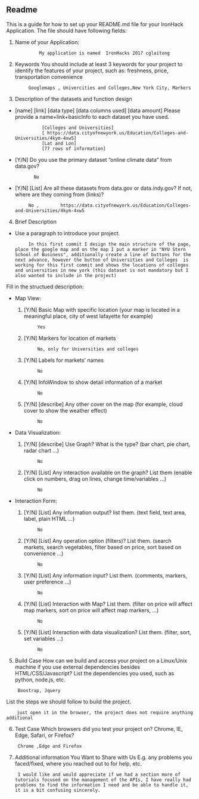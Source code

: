 
Readme
-------------





This is a guide for how to set up your README.md file for your IronHack Application. The file should have following fields:

1. Name of your Application:

				My application is named  IronHacks 2017 cglaitong
				

2. Keywords
You should include at least 3 keywords for your project to identify the features of your project, such as: freshness, price, transportation convenience

			Googlemaps , Univercities and Colleges,New York City, Markers

3. Description of the datasets and function design

* [name] [link] [data type] [data columns used] [data amount] Please provide a name+link+basicInfo to each dataset you have used.

				[Colleges and Universities]   
				[ https://data.cityofnewyork.us/Education/Colleges-and-Universities/4kym-4xw5]
				[Lat and Lon]
				[77 rows of information]
				

 * [Y/N] Do you use the primary dataset ”online climate data” from data.gov? 
 
			  No
 * [Y/N] [List] Are all these datasets from data.gov or data.indy.gov? If not, where are they coming from (links)?
 
			No , 		https://data.cityofnewyork.us/Education/Colleges-and-Universities/4kym-4xw5
4. Brief Description

 * Use a paragraph to introduce your project.
 
			In this first commit I design the main structure of the page, place the google map and on the map I put a marker in "NYU Stern School of Business", additionally create a line of buttons for the next advance, however the button of Universities and Colleges  is working for this first commit and shows the locations of colleges and universities in new york (this dataset is not mandatory but I also wanted to include in the project)

 Fill in the structued description:
 * Map View:
	1. [Y/N] Basic Map with specific location (your map is located in a meaningful place, city of west lafayette for example)
		
				Yes
	2. [Y/N] Markers for location of markets
				
				No, only for Universities and colleges
	3. [Y/N] Labels for markets' names

				No
	4. [Y/N] InfoWindow to show detail information of a market
				
				No
	5. [Y/N] [describe] Any other cover on the map (for example, cloud cover to show the weather effect)

				No

 * Data Visualization:
	1. [Y/N] [describe] Use Graph? What is the type? (bar chart, pie chart, radar chart ...)

				No
	2. [Y/N] [List] Any interaction available on the graph? List them (enable click on numbers, drag on lines, change time/variables ...)
			
				No
	
 * Interaction Form:
	1. [Y/N] [List] Any information output? list them. (text field, text area, label, plain HTML ...)

				No
	2. [Y/N] [List] Any operation option (filters)? List them. (search markets, search vegetables, filter based on price, sort based on convenience ...)
				

				No
	3. [Y/N] [List] Any information input? List them. (comments, markers, user preference ...)


				No
	4. [Y/N] [List] Interaction with Map? List them. (filter on price will affect map markers, sort on price will affect map markers, ...)

				No
	5. [Y/N] [List] Interaction with data visualization? List them. (filter, sort, set variables ...)


				No

5. Build Case
How can we build and access your project on a Linux/Unix machine if you use external dependencies besides HTML/CSS/Javascript?
List the dependencies you used, such as python, node.js, etc.


		Boostrap, Jquery 
List the steps we should follow to build the project.
		     

		just open it in the browser, the project does not require anything additional
		
6. Test Case
Which browsers did you test your project on? Chrome, IE, Edge, Safari, or Firefox?


		Chrome ,Edge and Firefox

7. Additional information You Want to Share with Us
E.g. any problems you faced/fixed, where you reached out to for help, etc.

	

		I would like and would appreciate if we had a section more of tutorials focused on the management of the APIs, I have really had problems to find the information I need and be able to handle it, it is a bit confusing sincerely.

